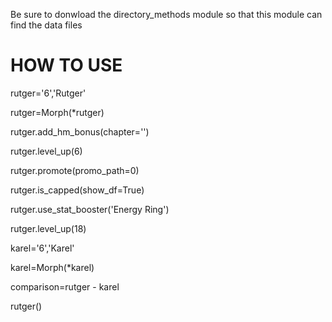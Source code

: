 Be sure to donwload the directory_methods module so that this module can find the data files

HOW TO USE
===
rutger='6','Rutger'

rutger=Morph(\*rutger)

rutger.add\_hm\_bonus(chapter='')

rutger.level\_up(6)

rutger.promote(promo_path=0)

rutger.is\_capped(show\_df=True)

rutger.use\_stat\_booster('Energy Ring')

rutger.level\_up(18)

karel='6','Karel'

karel=Morph(\*karel)

comparison=rutger - karel

rutger()
